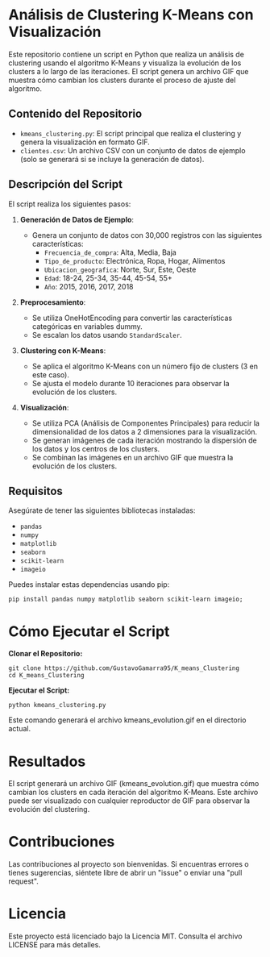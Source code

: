 # Análisis de Clustering K-Means con Visualización

Este repositorio contiene un script en Python que realiza un análisis de clustering usando el algoritmo K-Means y visualiza la evolución de los clusters a lo largo de las iteraciones. El script genera un archivo GIF que muestra cómo cambian los clusters durante el proceso de ajuste del algoritmo.

## Contenido del Repositorio

- `kmeans_clustering.py`: El script principal que realiza el clustering y genera la visualización en formato GIF.
- `clientes.csv`: Un archivo CSV con un conjunto de datos de ejemplo (solo se generará si se incluye la generación de datos).

## Descripción del Script

El script realiza los siguientes pasos:

1. **Generación de Datos de Ejemplo**:

   - Genera un conjunto de datos con 30,000 registros con las siguientes características:
     - `Frecuencia_de_compra`: Alta, Media, Baja
     - `Tipo_de_producto`: Electrónica, Ropa, Hogar, Alimentos
     - `Ubicacion_geografica`: Norte, Sur, Este, Oeste
     - `Edad`: 18-24, 25-34, 35-44, 45-54, 55+
     - `Año`: 2015, 2016, 2017, 2018
     

2. **Preprocesamiento**:
   - Se utiliza OneHotEncoding para convertir las características categóricas en variables dummy.
   - Se escalan los datos usando `StandardScaler`.

3. **Clustering con K-Means**:
   - Se aplica el algoritmo K-Means con un número fijo de clusters (3 en este caso).
   - Se ajusta el modelo durante 10 iteraciones para observar la evolución de los clusters.

4. **Visualización**:
   - Se utiliza PCA (Análisis de Componentes Principales) para reducir la dimensionalidad de los datos a 2 dimensiones para la visualización.
   - Se generan imágenes de cada iteración mostrando la dispersión de los datos y los centros de los clusters.
   - Se combinan las imágenes en un archivo GIF que muestra la evolución de los clusters.

## Requisitos

Asegúrate de tener las siguientes bibliotecas instaladas:

- `pandas`
- `numpy`
- `matplotlib`
- `seaborn`
- `scikit-learn`
- `imageio` 

Puedes instalar estas dependencias usando pip:

    pip install pandas numpy matplotlib seaborn scikit-learn imageio;
# Cómo Ejecutar el Script
**Clonar el Repositorio:**

    git clone https://github.com/GustavoGamarra95/K_means_Clustering
    cd K_means_Clustering

**Ejecutar el Script:**
    
    python kmeans_clustering.py

Este comando generará el archivo kmeans_evolution.gif en el directorio actual.

# Resultados
El script generará un archivo GIF (kmeans_evolution.gif) que muestra cómo cambian los clusters en cada iteración del algoritmo K-Means. Este archivo puede ser visualizado con cualquier reproductor de GIF para observar la evolución del clustering.

# Contribuciones
Las contribuciones al proyecto son bienvenidas. Si encuentras errores o tienes sugerencias, siéntete libre de abrir un "issue" o enviar una "pull request".

# Licencia
Este proyecto está licenciado bajo la Licencia MIT. Consulta el archivo LICENSE para más detalles.
